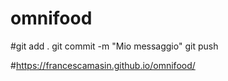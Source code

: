 # omnifood

#git add . git commit -m "Mio messaggio" git push

#https://francescamasin.github.io/omnifood/

